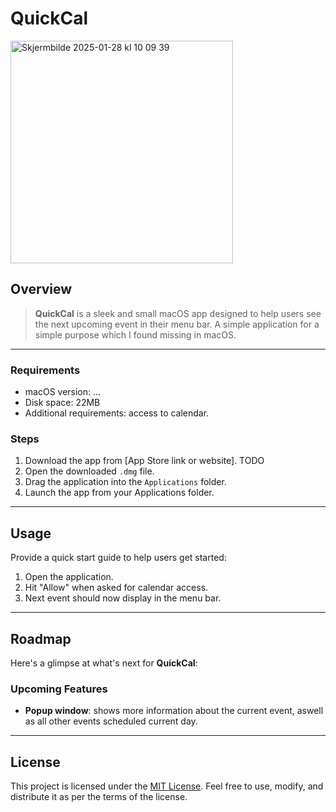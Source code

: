 # QuickCal
<img width="356" alt="Skjermbilde 2025-01-28 kl  10 09 39" src="https://github.com/user-attachments/assets/019b9fe6-9adc-49f5-a060-d25fe5ba695a" />

## Overview
> **QuickCal** is a sleek and small macOS app designed to help users see the next upcoming event in their menu bar. A simple application for a simple purpose which I found missing in macOS.
---

### Requirements
- macOS version: ...
- Disk space: 22MB
- Additional requirements: access to calendar.

### Steps
1. Download the app from [App Store link or website]. TODO
2. Open the downloaded `.dmg` file.
3. Drag the application into the `Applications` folder.
4. Launch the app from your Applications folder.

---

## Usage
Provide a quick start guide to help users get started:

1. Open the application.
2. Hit "Allow" when asked for calendar access.
3. Next event should now display in the menu bar.

---

## Roadmap
Here's a glimpse at what's next for **QuickCal**:

### Upcoming Features
- **Popup window**: shows more information about the current event, aswell as all other events scheduled current day.
---

## License
This project is licensed under the [MIT License](LICENSE). Feel free to use, modify, and distribute it as per the terms of the license.
